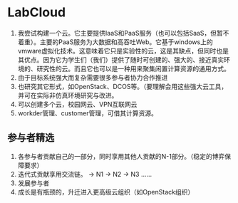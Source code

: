 # LabCloud

1. 我尝试构建一个云。它主要提供IaaS和PaaS服务（也可以包括SaaS，但暂不着重）。主要的PaaS服务为大数据和高吞吐Web。它基于windows上的vmware虚拟化技术。这意味着它只是实验性的云，这是其缺点，但同时也是其优点。因为它为学生们（我们）提供了随时可创建的、强大的、接近真实环境的、研究性的云。而且它也可以是一种用来聚集闲置计算资源的通用方式。
2. 由于目标系统强大而复杂需要很多参与者协力合作推进
3. 也研究其它形式，如OpenStack、DCOS等。（要理解会用这些强大云工具，并可在实际非仿真环境研究与改进。
4. 可以创建多个云，校园网云、VPN互联网云
5. workder管理、customer管理，可借其计算资源。

## 参与者精选
1. 各参与者贡献自己的一部分，同时享用其他人贡献的N-1部分。（稳定的博弈保障要求）
2. 迭代式贡献享用交流链。 -> N1 -> N2 -> N3 ......
3. 发展参与者
4. 成长是有瓶颈的，升迁进入更高级云组织（如OpenStack组织）

